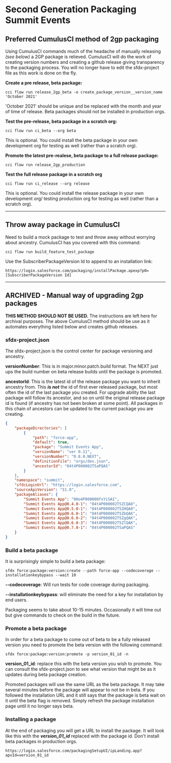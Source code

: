 # Second Generation Packaging Summit Events

## Preferred CumulusCI method of 2gp packaging

Using CumulusCI commands much of the headache of manually releasing _(see below)_ a 2GP package is relieved.
CumulusCI will do the work of creating version numbers and creating a github release giving transparency
to the packaging process. You will no longer have to edit the sfdx-project file as this work is done on the fly.

**Create a pre release, beta package:**
```
cci flow run release_2gp_beta -o create_package_version__version_name 'October 2021' 
```
'October 2021' should be unique and be replaced with the month and year of time of release. Beta packages should
not be installed in production orgs.

**Test the pre-release, beta package in a scratch org:**
```
cci flow run ci_beta --org beta
```
This is optional. You could install the beta package in your own development org for testing as well
(rather than a scratch org).

**Promote the latest pre-realese, beta package to a full release package:**
```
cci flow run release_2gp_production 
```

**Test the full release package in a scratch org**
```
cci flow run ci_release --org release
```
This is optional. You could install the release package in your own development org/ testing production org for testing as well
(rather than a scratch org).

---

## Throw away package in CumulusCI
Need to build a mock package to test and throw away without worrying about ancestry. CumulusCI has you covered with
this command:

```
cci flow run build_feature_test_package
```
Use the SubscriberPackageVersion Id to append to an installation link:

```
https://login.salesforce.com/packaging/installPackage.apexp?p0=[SubscriberPackageVersion Id]
```

---

## ARCHIVED - Manual way of upgrading 2gp packages
**THIS METHOD SHOULD NOT BE USED.** The instructions are left here for archival purposes. 
The above CumulusCI method should be use as it automates everything listed below
and creates github releases.

### sfdx-project.json

The sfdx-project.json is the control center for package versioning and ancestry.

**versionNumber**: This is in major.minor.patch.build format. The NEXT just ups the 
build number on beta release builds until the package is promoted. 

**ancestorId**: This is the latest id of the release package you want to inherit 
ancestry from. This ***is not*** the id of first ever released package, but most 
often the id of the last package you created. For upgrade ability the last package 
will follow its ancestor, and so on until the original release package id is found (if ancestry 
has not been broken at some point). All packages in this chain of ancestors can be 
updated to the current package you are creating.

```json
{
    "packageDirectories": [
        {
            "path": "force-app",
            "default": true,
            "package": "Summit Events App",
            "versionName": "ver 0.11",
            "versionNumber": "0.8.0.NEXT",
            "definitionFile": "orgs/dev.json",
            "ancestorId": "04t4P000002T5aPQAS"
        }
    ],
    "namespace": "summit",
    "sfdcLoginUrl": "https://login.salesforce.com",
    "sourceApiVersion": "51.0",
    "packageAliases": {
        "Summit Events App": "0Ho4P000000fxYiSAI",
        "Summit Events App@0.4.0-1": "04t4P000002T5ZCQA0",
        "Summit Events App@0.5.0-1": "04t4P000002T5ZHQA0",
        "Summit Events App@0.6.0-1": "04t4P000002T5ZbQAK",
        "Summit Events App@0.6.0-2": "04t4P000002T5ZgQAK",
        "Summit Events App@0.6.0-3": "04t4P000002T5ZlQAK",
        "Summit Events App@0.7.0-1": "04t4P000002T5aPQAS"
    }
}
```

### Build a beta package

It is surprisingly simple to build a beta package:

```shell script
sfdx force:package:version:create --path force-app --codecoverage --installationkeybypass --wait 10
```
**--codecoverage**: Will run tests for code coverage during packaging.

**--installationkeybypass**: will eliminate the need for a key for installation by end users. 

Packaging seems to take about 10-15 minutes. Occasionally it will time out but give commands
to check on the build in the future.

### Promote a beta package

In order for a beta package to come out of beta to be a fully released version you need 
to promote the beta version with the following command:

```shell script
sfdx force:package:version:promote -p version_01_id -n
```

**version_01_id**: replace this with the beta version you wish to promote. 
You can consult the sfdx-project.json to see what version that might be as it updates
during beta package creation.

Promoted packages will use the same URL as the beta package. It may take several
minutes before the package will appear to not be in beta. If you followed the
installation URL and it still says that the package is beta wait on it until the beta
flag is removed. Simply refresh the package installation page until it no longer 
says beta.

### Installing a package

At the end of packaging you will get a URL to install the package. It will look like
this with the ***version_01_id*** replaced with the package id. Don't install beta packages 
in production orgs.

```
https://login.salesforce.com/packagingSetupUI/ipLanding.app?apvId=version_01_id
```
